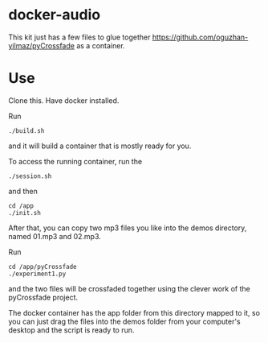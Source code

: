 # docker-audio

This kit just has a few files to glue together https://github.com/oguzhan-yilmaz/pyCrossfade
as a container.

# Use

Clone this. Have docker installed. 

Run 

```
./build.sh
```

and it will build a container that is mostly ready for you.

To access the running container, run the

```
./session.sh
```

and then

```
cd /app
./init.sh
```

After that, you can copy two mp3 files you like into the demos directory, named 01.mp3 and 02.mp3. 

Run 
```
cd /app/pyCrossfade
./experiment1.py
```

and the two files will be crossfaded together using the clever work of the pyCrossfade project.

The docker container has the app folder from this directory mapped to it, so you can just drag the files
into the demos folder from your computer's desktop and the script is ready to run.
